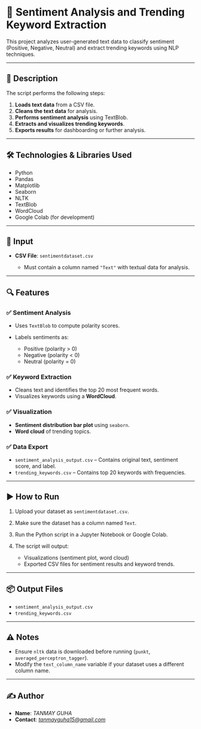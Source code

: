 # 💬 Sentiment Analysis and Trending Keyword Extraction

This project analyzes user-generated text data to classify sentiment (Positive, Negative, Neutral) and extract trending keywords using NLP techniques.

---

## 📄 Description

The script performs the following steps:

1. **Loads text data** from a CSV file.
2. **Cleans the text data** for analysis.
3. **Performs sentiment analysis** using TextBlob.
4. **Extracts and visualizes trending keywords**.
5. **Exports results** for dashboarding or further analysis.

---

## 🛠️ Technologies & Libraries Used

* Python
* Pandas
* Matplotlib
* Seaborn
* NLTK
* TextBlob
* WordCloud
* Google Colab (for development)

---

## 📂 Input

* **CSV File**: `sentimentdataset.csv`

  * Must contain a column named `"Text"` with textual data for analysis.

---

## 🔍 Features

### ✅ Sentiment Analysis

* Uses `TextBlob` to compute polarity scores.
* Labels sentiments as:

  * Positive (polarity > 0)
  * Negative (polarity < 0)
  * Neutral (polarity = 0)

### ✅ Keyword Extraction

* Cleans text and identifies the top 20 most frequent words.
* Visualizes keywords using a **WordCloud**.

### ✅ Visualization

* **Sentiment distribution bar plot** using `seaborn`.
* **Word cloud** of trending topics.

### ✅ Data Export

* `sentiment_analysis_output.csv` – Contains original text, sentiment score, and label.
* `trending_keywords.csv` – Contains top 20 keywords with frequencies.

---

## ▶️ How to Run

1. Upload your dataset as `sentimentdataset.csv`.
2. Make sure the dataset has a column named `Text`.
3. Run the Python script in a Jupyter Notebook or Google Colab.
4. The script will output:

   * Visualizations (sentiment plot, word cloud)
   * Exported CSV files for sentiment results and keyword trends.

---

## 📦 Output Files

* `sentiment_analysis_output.csv`
* `trending_keywords.csv`

---

## ⚠️ Notes

* Ensure `nltk` data is downloaded before running (`punkt`, `averaged_perceptron_tagger`).
* Modify the `text_column_name` variable if your dataset uses a different column name.

---

## ✍️ Author

* **Name**: *TANMAY GUHA*
* **Contact**: *tanmayguha15@gmail.com*
